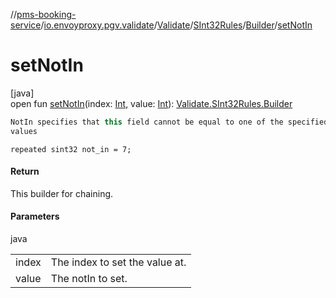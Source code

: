 //[pms-booking-service](../../../../../index.md)/[io.envoyproxy.pgv.validate](../../../index.md)/[Validate](../../index.md)/[SInt32Rules](../index.md)/[Builder](index.md)/[setNotIn](set-not-in.md)

# setNotIn

[java]\
open fun [setNotIn](set-not-in.md)(index: [Int](https://kotlinlang.org/api/core/kotlin-stdlib/kotlin/-int/index.html), value: [Int](https://kotlinlang.org/api/core/kotlin-stdlib/kotlin/-int/index.html)): [Validate.SInt32Rules.Builder](index.md)

```kotlin
NotIn specifies that this field cannot be equal to one of the specified
values

```
`repeated sint32 not_in = 7;`

#### Return

This builder for chaining.

#### Parameters

java

| | |
|---|---|
| index | The index to set the value at. |
| value | The notIn to set. |